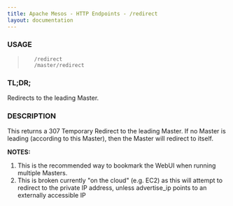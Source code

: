 ```yaml
---
title: Apache Mesos - HTTP Endpoints - /redirect
layout: documentation
---
```

<!--- This is an automatically generated file. DO NOT EDIT! --->

### USAGE ###
>        /redirect
>        /master/redirect

### TL;DR; ###
Redirects to the leading Master.

### DESCRIPTION ###
This returns a 307 Temporary Redirect to the leading Master.
If no Master is leading (according to this Master), then the
Master will redirect to itself.

**NOTES:**
1. This is the recommended way to bookmark the WebUI when
running multiple Masters.
2. This is broken currently "on the cloud" (e.g. EC2) as
this will attempt to redirect to the private IP address, unless
advertise_ip points to an externally accessible IP